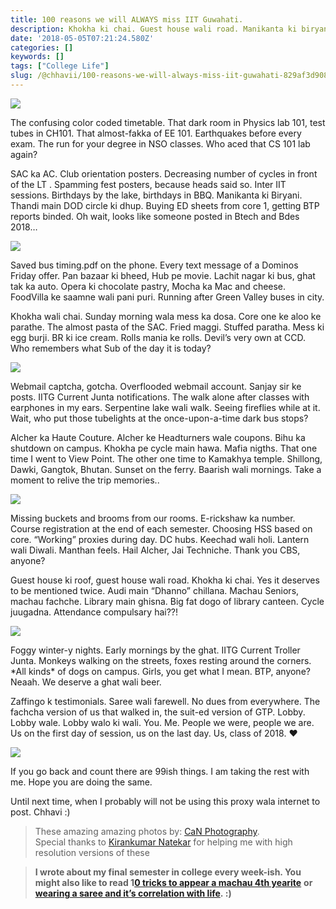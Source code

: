 ```yaml
---
title: 100 reasons we will ALWAYS miss IIT Guwahati.
description: Khokha ki chai. Guest house wali road. Manikanta ki biryani.
date: '2018-05-05T07:21:24.580Z'
categories: []
keywords: []
tags: ["College Life"]
slug: /@chhavii/100-reasons-we-will-always-miss-iit-guwahati-829af3d9082f
---
```


![](https://cdn-images-1.medium.com/max/2560/1*cz90AHxG9qU65znpO2VQsg.jpeg)

The confusing color coded timetable. That dark room in Physics lab 101, test tubes in CH101. That almost-fakka of EE 101. Earthquakes before every exam. The run for your degree in NSO classes. Who aced that CS 101 lab again?

SAC ka AC. Club orientation posters. Decreasing number of cycles in front of the LT . Spamming fest posters, because heads said so. Inter IIT sessions. Birthdays by the lake, birthdays in BBQ. Manikanta ki Biryani. Thandi main DOD circle ki dhup. Buying ED sheets from core 1, getting BTP reports binded. Oh wait, looks like someone posted in Btech and Bdes 2018…

![](https://cdn-images-1.medium.com/max/2560/1*vSUutc9t8GzHSVy9Zr8K7g.jpeg)

Saved bus timing.pdf on the phone. Every text message of a Dominos Friday offer. Pan bazaar ki bheed, Hub pe movie. Lachit nagar ki bus, ghat tak ka auto. Opera ki chocolate pastry, Mocha ka Mac and cheese. FoodVilla ke saamne wali pani puri. Running after Green Valley buses in city.

Khokha wali chai. Sunday morning wala mess ka dosa. Core one ke aloo ke parathe. The almost pasta of the SAC. Fried maggi. Stuffed paratha. Mess ki egg burji. BR ki ice cream. Rolls mania ke rolls. Devil’s very own at CCD. Who remembers what Sub of the day it is today?

![](https://cdn-images-1.medium.com/max/2560/1*QW6ztnrKEccz77otlazH4g.jpeg)

Webmail captcha, gotcha. Overflooded webmail account. Sanjay sir ke posts. IITG Current Junta notifications. The walk alone after classes with earphones in my ears. Serpentine lake wali walk. Seeing fireflies while at it. Wait, who put those tubelights at the once-upon-a-time dark bus stops?

Alcher ka Haute Couture. Alcher ke Headturners wale coupons. Bihu ka shutdown on campus. Khokha pe cycle main hawa. Mafia nigths. That one time I went to View Point. The other one time to Kamakhya temple. Shillong, Dawki, Gangtok, Bhutan. Sunset on the ferry. Baarish wali mornings. Take a moment to relive the trip memories..

![](https://cdn-images-1.medium.com/max/2560/1*NdsA5P255-EVi6rRNemHjg.jpeg)

Missing buckets and brooms from our rooms. E-rickshaw ka number. Course registration at the end of each semester. Choosing HSS based on core. “Working” proxies during day. DC hubs. Keechad wali holi. Lantern wali Diwali. Manthan feels. Hail Alcher, Jai Techniche. Thank you CBS, anyone?

Guest house ki roof, guest house wali road. Khokha ki chai. Yes it deserves to be mentioned twice. Audi main “Dhanno” chillana. Machau Seniors, machau fachche. Library main ghisna. Big fat dogo of library canteen. Cycle juugadna. Attendance compulsary hai??!

![](https://cdn-images-1.medium.com/max/2560/1*vBgCH60Jd24wZka5tgr_Qg.jpeg)

Foggy winter-y nights. Early mornings by the ghat. IITG Current Troller Junta. Monkeys walking on the streets, foxes resting around the corners. \*All kinds\* of dogs on campus. Girls, you get what I mean. BTP, anyone? Neaah. We deserve a ghat wali beer.

Zaffingo k testimonials. Saree wali farewell. No dues from everywhere. The fachcha version of us that walked in, the suit-ed version of GTP. Lobby. Lobby wale. Lobby walo ki wali. You. Me. People we were, people we are. Us on the first day of session, us on the last day. Us, class of 2018. ❤

![](https://cdn-images-1.medium.com/max/2560/1*Rl46lLCehho_QoRhnm9o8A.jpeg)

If you go back and count there are 99ish things. I am taking the rest with me. Hope you are doing the same.

Until next time, when I probably will not be using this proxy wala internet to post. Chhavi :)

> These amazing amazing photos by: [CaN Photography](https://www.facebook.com/CaN-Photography-1604753366473884/).  
> Special thanks to [Kirankumar Natekar](https://medium.com/u/f5a91d2dba53) for helping me with high resolution versions of these

> **I wrote about my final semester in college every week-ish. You might also like to read 1**[**0 tricks to appear a machau 4th yearite**](https://medium.com/@chhavi.justme/10-tricks-to-appear-a-machau-4th-yearite-26bd7d3c557a) **or** [**wearing a saree and it’s correlation with life**](https://medium.com/@chhavi.justme/13-about-what-they-dont-tell-you-about-wearing-a-saree-and-it-s-correlation-with-life-825f5445fe3f)**. :)**